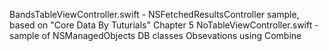 BandsTableViewController.swift - NSFetchedResultsController sample, based on "Core Data By Tuturials" Chapter 5
NoTableViewController.swift - sample of NSManagedObjects DB classes Obsevations using Combine
